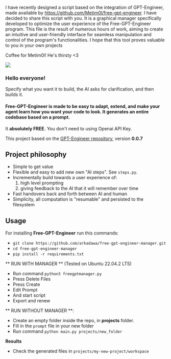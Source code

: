 I have recently designed a script based on the integration of GPT-Engineer, made available by https://github.com/Metim0l/free-gpt-engineer. I have decided to share this script with you. It is a graphical manager specifically developed to optimize the user experience of the Free-GPT-Engineer program. This file is the result of numerous hours of work, aiming to create an intuitive and user-friendly interface for seamless manipulation and control of the program's functionalities. I hope that this tool proves valuable to you in your own projects

Coffee for Metim0l! He's thirsty <3

<a href="https://www.buymeacoffee.com/metimol"><img src="https://img.buymeacoffee.com/button-api/?text=Buy me a coffee :)&emoji=&slug=metimol&button_colour=FFDD00&font_colour=000000&font_family=Lato&outline_colour=000000&coffee_colour=ffffff" /></a>

### Hello everyone!

Specify what you want it to build, the AI asks for clarification, and then builds it.

#### Free-GPT-Engineer is made to be easy to adapt, extend, and make your agent learn how you want your code to look. It generates an entire codebase based on a prompt.
It **absolutely FREE.** You don't need to using Openai API Key.

This project based on the [GPT-Engineer repository](https://github.com/AntonOsika/gpt-engineer), version **0.0.7**

## Project philosophy
- Simple to get value
- Flexible and easy to add new own "AI steps". See `steps.py`.
- Incrementally build towards a user experience of:
  1. high level prompting
  2. giving feedback to the AI that it will remember over time
- Fast handovers back and forth between AI and human
- Simplicity, all computation is "resumable" and persisted to the filesystem

## Usage

For installing **Free-GPT-Engineer** run this commands:
- `git clone https://github.com/arkadawa/free-gpt-engineer-manager.git`
- `cd free-gpt-engineer-manager`
- `pip install -r requirements.txt`


** RUN WITH MANAGER  ** (Tested on Ubuntu 22.04.2 LTS)
- Run command `python3 freegptmanager.py`
- Press Delete Files
- Press Create
- Edit Prompt
- And start script
- Export and renew 


** RUN WITHOUT MANAGER **:
- Create an empty folder inside the repo, in **projects** folder.
- Fill in the `prompt` file in your new folder
- Run command `python main.py projects/new_folder`

**Results**
- Check the generated files in `projects/my-new-project/workspace`
